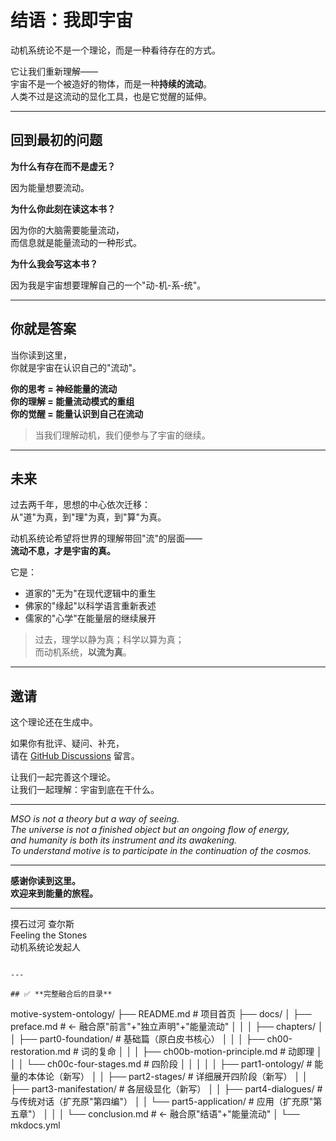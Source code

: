 # 结语：我即宇宙

动机系统论不是一个理论，而是一种看待存在的方式。

它让我们重新理解——  
宇宙不是一个被造好的物体，而是一种**持续的流动**。  
人类不过是这流动的显化工具，也是它觉醒的延伸。

---

## 回到最初的问题

**为什么有存在而不是虚无？**

因为能量想要流动。

**为什么你此刻在读这本书？**

因为你的大脑需要能量流动，  
而信息就是能量流动的一种形式。

**为什么我会写这本书？**

因为我是宇宙想要理解自己的一个"动-机-系-统"。

---

## 你就是答案

当你读到这里，  
你就是宇宙在认识自己的"流动"。

**你的思考 = 神经能量的流动**  
**你的理解 = 能量流动模式的重组**  
**你的觉醒 = 能量认识到自己在流动**

> 当我们理解动机，我们便参与了宇宙的继续。

---

## 未来

过去两千年，思想的中心依次迁移：  
从"道"为真，到"理"为真，到"算"为真。

动机系统论希望将世界的理解带回"流"的层面——  
**流动不息，才是宇宙的真。**

它是：
- 道家的"无为"在现代逻辑中的重生
- 佛家的"缘起"以科学语言重新表述
- 儒家的"心学"在能量层的继续展开

> 过去，理学以静为真；科学以算为真；  
> 而动机系统，**以流为真**。

---

## 邀请

这个理论还在生成中。

如果你有批评、疑问、补充，  
请在 [GitHub Discussions](https://github.com/your-username/motive-system-ontology/discussions) 留言。

让我们一起完善这个理论。  
让我们一起理解：宇宙到底在干什么。

---

*MSO is not a theory but a way of seeing.  
The universe is not a finished object but an ongoing flow of energy,  
and humanity is both its instrument and its awakening.  
To understand motive is to participate in the continuation of the cosmos.*

---

**感谢你读到这里。**  
**欢迎来到能量的旅程。**

---

摸石过河 查尔斯  
Feeling the Stones  
动机系统论发起人
```

---

## ✅ **完整融合后的目录**
```
motive-system-ontology/
├── README.md                     # 项目首页
├── docs/
│   ├── preface.md               # ← 融合原"前言"+"独立声明"+"能量流动"
│   │
│   ├── chapters/
│   │   ├── part0-foundation/    # 基础篇（原白皮书核心）
│   │   │   ├── ch00-restoration.md      # 词的复命
│   │   │   ├── ch00b-motion-principle.md # 动即理
│   │   │   └── ch00c-four-stages.md     # 四阶段
│   │   │
│   │   ├── part1-ontology/      # 能量的本体论（新写）
│   │   ├── part2-stages/        # 详细展开四阶段（新写）
│   │   ├── part3-manifestation/ # 各层级显化（新写）
│   │   ├── part4-dialogues/     # 与传统对话（扩充原"第四编"）
│   │   └── part5-application/   # 应用（扩充原"第五章"）
│   │
│   └── conclusion.md            # ← 融合原"结语"+"能量流动"
│
└── mkdocs.yml